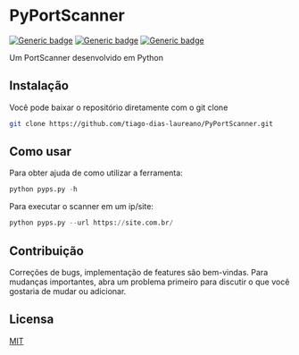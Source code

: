 # PyPortScanner

[![Generic badge](https://img.shields.io/badge/build-passing-green.svg)](https://shields.io/)
[![Generic badge](https://img.shields.io/badge/python-2.6|3.x-yellow.svg)](https://shields.io/)
[![Generic badge](https://img.shields.io/badge/license-MIT-red.svg)](https://shields.io/)

Um PortScanner desenvolvido em Python

## Instalação

Você pode baixar o repositório diretamente com o git clone

```bash
git clone https://github.com/tiago-dias-laureano/PyPortScanner.git
```


## Como usar

Para obter ajuda de como utilizar a ferramenta:
```python
python pyps.py -h
```
Para executar o scanner em um ip/site:
```python
python pyps.py --url https://site.com.br/ 
```

## Contribuição
Correções de bugs, implementação de features são bem-vindas. Para mudanças importantes, abra um problema primeiro para discutir o que você gostaria de mudar ou adicionar.

## Licensa
[MIT](https://choosealicense.com/licenses/mit/)
